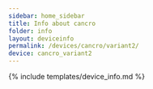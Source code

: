 ```yaml
---
sidebar: home_sidebar
title: Info about cancro
folder: info
layout: deviceinfo
permalink: /devices/cancro/variant2/
device: cancro_variant2
---
```

{% include templates/device_info.md %}
